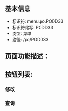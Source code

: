 
## 基本信息

- 标识符: menu.po.PODD33
- 标识符缩写: PODD33
- 类型: 菜单
- 路径: /po/PODD33

## 页面功能描述：





## 按钮列表:


### 修改



### 查询


